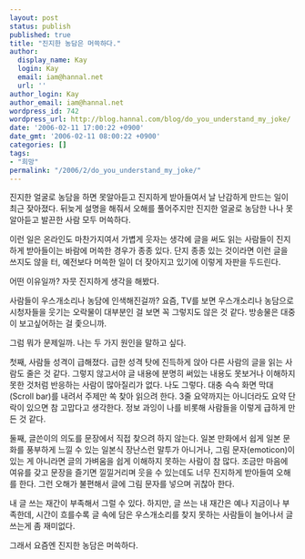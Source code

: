 ```yaml
---
layout: post
status: publish
published: true
title: "진지한 농담은 머쓱하다."
author:
  display_name: Kay
  login: Kay
  email: iam@hannal.net
  url: ''
author_login: Kay
author_email: iam@hannal.net
wordpress_id: 742
wordpress_url: http://blog.hannal.com/blog/do_you_understand_my_joke/
date: '2006-02-11 17:00:22 +0900'
date_gmt: '2006-02-11 08:00:22 +0900'
categories: []
tags:
- "희망"
permalink: "/2006/2/do_you_understand_my_joke/"
---
```

<p>진지한 얼굴로 농담을 하면 못알아듣고 진지하게 받아들여서 날 난감하게 만드는 일이 최근 잦아졌다. 뒤늦게 설명을 해줘서 오해를 풀어주지만 진지한 얼굴로 농담한 나나 못알아듣고 발끈한 사람 모두 머쓱하다.</p>
<p>이런 일은 온라인도 마찬가지여서 가볍게 웃자는 생각에 글을 써도 읽는 사람들이 진지하게 받아들이는 바람에 머쓱한 경우가 종종 있다. 단지 종종 있는 것이라면 이런 글을 쓰지도 않을 터, 예전보다 머쓱한 일이 더 잦아지고 있기에 이렇게 자판을 두드린다.</p>
<p>어떤 이유일까? 자뭇 진지하게 생각을 해봤다.</p>
<p>사람들이 우스개소리나 농담에 인색해진걸까? 요즘, TV를 보면 우스개소리나 농담으로 시청자들을 웃기는 오락물이 대부분인 걸 보면 꼭 그렇지도 않은 것 같다. 방송물은 대중이 보고싶어하는 걸 좇으니까.</p>
<p>그럼 뭐가 문제일까. 나는 두 가지 원인을 말하고 싶다.</p>
<p>첫째, 사람들 성격이 급해졌다. 급한 성격 탓에 진득하게 앉아 다른 사람의 글을 읽는 사람도 줄은 것 같다. 그렇지 않고서야 글 내용에 분명히 써있는 내용도 못보거나 이해하지 못한 것처럼 반응하는 사람이 많아질리가 없다. 나도 그렇다. 대충 슥슥 화면 막대(Scroll bar)를 내려서 주제만 쏙 찾아 읽으려 한다. 3줄 요약까지는 아니더라도 요약 단락이 있으면 참 고맙다고 생각한다. 정보 과잉이 나를 비롯해 사람들을 이렇게 급하게 만든 것 같다.</p>
<p>둘째, 글쓴이의 의도를 문장에서 직접 찾으려 하지 않는다. 일본 만화에서 쉽게 일본 문화를 풍부하게 느낄 수 있는 일본식 장난스런 말투가 아니거나, 그림 문자(emoticon)이 있는 게 아니라면 글의 가벼움을 쉽게 이해하지 못하는 사람이 참 많다. 조금만 마음에 여유를 갖고 문장을 즐기면 낄낄거리며 웃을 수 있는데도 너무 진지하게 받아들여 오해를 한다. 그런 오해가 불편해서 글에 그림 문자를 넣으며 귀찮아 한다.</p>
<p>내 글 쓰는 재간이 부족해서 그럴 수 있다. 하지만, 글 쓰는 내 재간은 예나 지금이나 부족한데, 시간이 흐를수록 글 속에 담은 우스개소리를 찾지 못하는 사람들이 늘어나서 글 쓰는게 좀 재미없다.</p>
<p>그래서 요즘엔 진지한 농담은 머쓱하다.</p>
